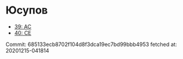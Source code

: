 # Юсупов
- [39: AC](39.md)
- [40: CE](40.md)

Commit: 685133ecb8702f104d8f3dca19ec7bd99bbb4953
 fetched at: 20201215-041814
